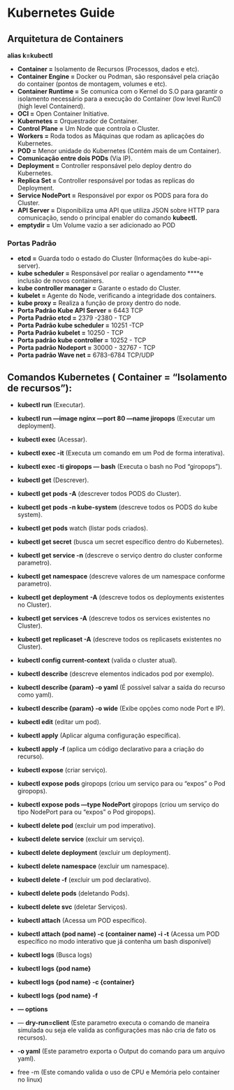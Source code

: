 # Kubernetes Guide

## Arquitetura de Containers

**alias k=kubectl**

- **Container =** Isolamento de Recursos (Processos, dados e etc).
- **Container Engine =** Docker ou Podman, são responsável pela criação do container (pontos de montagem, volumes e etc).
- **Container Runtime =** Se comunica com o Kernel do S.O para garantir o isolamento necessário para a execução do Container (low level RunCI) (high level Containerd).
- **OCI =** Open Container Initiative.
- **Kubernetes =** Orquestrador de Container.
- **Control Plane =** Um Node que controla o Cluster.
- **Workers =** Roda todos as Máquinas que rodam as aplicações do Kubernetes.
- **POD =** Menor unidade do Kubernetes (Contém mais de um Container).
- **Comunicação entre dois PODs** (Via IP).
- **Deployment =** Controller responsável pelo deploy dentro do Kubernetes.
- **Replica Set =** Controller responsável por todas as replicas do Deployment.
- **Service NodePort =** Responsável por expor os PODS para fora do Cluster.
- **API Server =** Disponibiliza uma API que utiliza JSON sobre HTTP para comunicação, sendo o principal enabler do comando **kubectl.**
- **emptydir =** Um Volume vazio a ser adicionado ao POD

### Portas Padrão

- **etcd =** Guarda todo o estado do Cluster (Informações do kube-api-server).
- **kube scheduler =** Responsável por realiar o agendamento ****e inclusão de novos containers.
- **kube controller manager =** Garante o estado do Cluster.
- **kubelet =** Agente do Node, verificando a integridade dos containers.
- **kube proxy =** Realiza a função de proxy dentro do node.
- **Porta Padrão Kube API Server =** 6443 TCP
- **Porta Padrão etcd =** 2379 -2380 - TCP
- **Porta Padrão kube scheduler =** 10251 -TCP
- **Porta Padrão kubelet =** 10250 - TCP
- **Porta padrão  kube controller =** 10252 - TCP
- **Porta padrão Nodeport =** 30000 - 32767 - TCP
- **Porta padrão Wave net =** 6783-6784 TCP/UDP

## Comandos Kubernetes ( Container = “Isolamento de recursos”):

- **kubectl run** (Executar).
- **kubectl run —image nginx —port 80 —name jiropops** (Executar um deployment).

- **kubectl exec** (Acessar).
- **kubectl exec -it** (Executa um comando em um Pod de forma interativa).
- **kubectl exec -ti giropops — bash** (Executa o bash no Pod “giropops”).

- **kubectl get** (Descrever).
- **kubectl get pods -A** (descrever todos PODS do Cluster).
- **kubectl get pods -n kube-system** (descreve todos os PODS do kube system).
- **kubectl get pods** watch (listar pods criados).
- **kubectl get secret** (busca um secret específico dentro do Kubernetes).
- **kubectl get service -n** (descreve o serviço dentro do cluster conforme parametro).
- **kubectl get namespace** (descreve valores de um namespace conforme parametro).
- **kubectl get deployment** ******-A****** (descreve todos os deployments existentes no Cluster).
- **kubectl get services -A** (descreve todos os services existentes no Cluster).
- **kubectl get replicaset -A** (descreve todos os replicasets existentes no Cluster).

- **kubectl config current-context** (valida o cluster atual).

- **kubectl describe** (descreve elementos indicados pod por exemplo).
- **kubectl describe {param} -o yaml** (É possível salvar a saída do recurso como yaml).
- **kubectl describe {param} -o wide** (Exibe opções como node Port e IP).

- **kubectl edit** (editar um pod).

- **kubectl apply** (Aplicar alguma configuração específica).
- **kubectl apply -f** (aplica um código declarativo para a criação do recurso).

- **kubectl expose** (criar serviço).
- **kubectl expose pods** giropops (criou um serviço para ou “expos” o Pod giropops).
- **kubectl expose pods —type NodePort** giropops (criou um serviço do tipo NodePort para ou “expos” o Pod giropops).

- **kubectl delete pod** (excluir um pod imperativo).
- **kubectl delete service** (excluir um serviço).
- **kubectl delete deployment** (excluir um deployment).
- **kubectl delete namespace** (excluir um namespace).
- **kubectl delete -f** (excluir um pod declarativo).
- **kubectl delete pods** (deletando Pods).
- **kubectl delete svc** (deletar Serviços).

- **kubectl attach** (Acessa um POD específico).
- **kubectl attach (pod name) -c (container name) -i -t** (Acessa um POD específico no modo interativo que já contenha um bash disponível)

- **kubectl logs** (Busca logs)
- **kubectl logs {pod name}**
- **kubectl logs {pod name} -c {container}**
- **kubectl logs {pod name} -f**

- **— options**
- — **dry-run=client** (Este parametro executa o comando de maneira simulada ou seja ele valida as configurações mas não cria de fato os recursos).
- **-o yaml** (Este parametro exporta o Output do comando para um arquivo yaml).
- free -m (Este comando valida o uso de CPU e Memória pelo container no linux)



